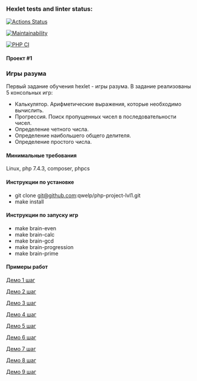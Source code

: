 ### Hexlet tests and linter status:

[![Actions Status](https://github.com/qwelp/php-project-lvl1/workflows/hexlet-check/badge.svg)](https://github.com/qwelp/php-project-lvl1/actions)

[![Maintainability](https://api.codeclimate.com/v1/badges/fbb89d718fa9fa20a317/maintainability)](https://codeclimate.com/github/qwelp/php-project-lvl1/maintainability)

[![PHP CI](https://github.com/qwelp/php-project-lvl1/actions/workflows/workflow.yml/badge.svg)](https://github.com/qwelp/php-project-lvl1/actions/workflows/workflow.yml)

#### Проект #1
### Игры разума

Первый задание обучения hexlet - игры разума. В задание реализованы 5 консольных игр:

- Калькулятор. Арифметические выражения, которые необходимо вычислить.
- Прогрессия. Поиск пропущенных чисел в последовательности чисел.
- Определение четного числа.
- Определение наибольшего общего делителя.
- Определение простого числа.

#### Минимальные требования

Linux, php 7.4.3, composer, phpcs

#### Инструкции по установке

- git clone git@github.com:qwelp/php-project-lvl1.git
- make install

#### Инструкции по запуску игр

- make brain-even
- make brain-calc
- make brain-gcd
- make brain-progression
- make brain-prime

#### Примеры работ

[Демо 1 шаг](https://asciinema.org/a/kbGtbBfrnQVUeigDeBhBiSayp)

[Демо 2 шаг](https://asciinema.org/a/phFDDu09DzMuNvSj38fZTkZt2)

[Демо 3 шаг](https://asciinema.org/a/tVu04D6kT40N7MtdnR4eZPIjM)

[Демо 4 шаг](https://asciinema.org/a/GLrdUUWCfVSin4Czxep4hwhZV)

[Демо 5 шаг](https://asciinema.org/a/Ygq81Tvq2gKwm96VMr8pVlFz6)

[Демо 6 шаг](https://asciinema.org/a/3lVpTSGCH64PpUhPVqHwvnVMe)

[Демо 7 шаг](https://asciinema.org/a/SgbGlvwx1IBKX81eYrcn9dv1L)

[Демо 8 шаг](https://asciinema.org/a/2MWL57mQiH7iphatJ50KuVwJg)

[Демо 9 шаг](https://asciinema.org/a/AipJqFAVtAzUfqz31zMRaes80)
